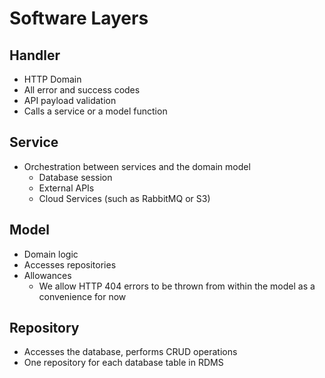 # Software Layers

## Handler

* HTTP Domain
* All error and success codes
* API payload validation
* Calls a service or a model function

## Service

* Orchestration between services and the domain model
  * Database session
  * External APIs
  * Cloud Services (such as RabbitMQ or S3)

## Model

* Domain logic
* Accesses repositories
* Allowances
  * We allow HTTP 404 errors to be thrown from within the model as a convenience for now

## Repository

* Accesses the database, performs CRUD operations
* One repository for each database table in RDMS
